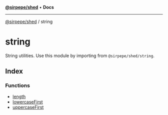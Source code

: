 [**@sirpepe/shed**](../README.md) • **Docs**

***

[@sirpepe/shed](../README.md) / string

# string

String utilities. Use this module by importing from `@sirpepe/shed/string`.

## Index

### Functions

- [length](functions/length.md)
- [lowercaseFirst](functions/lowercaseFirst.md)
- [uppercaseFirst](functions/uppercaseFirst.md)
